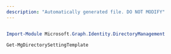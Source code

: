 ```yaml
---
description: "Automatically generated file. DO NOT MODIFY"
---
```


```powershell

Import-Module Microsoft.Graph.Identity.DirectoryManagement

Get-MgDirectorySettingTemplate

```